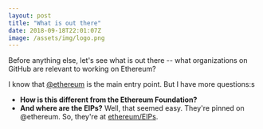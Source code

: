 ```yaml
---
layout: post
title: "What is out there"
date: 2018-09-18T22:01:07Z
image: /assets/img/logo.png
---
```


Before anything else, let's see what is out there -- what organizations on GitHub are relevant to working on Ethereum?

I know that [@ethereum](https://github.com/ethereum) is the main entry point. But I have more questions:s

- **How is this different from the Ethereum Foundation?**
- **And where are the EIPs?** Well, that seemed easy. They're pinned on @ethereum. So, they're at [ethereum/EIPs](https://github.com/ethereum/EIPs).

